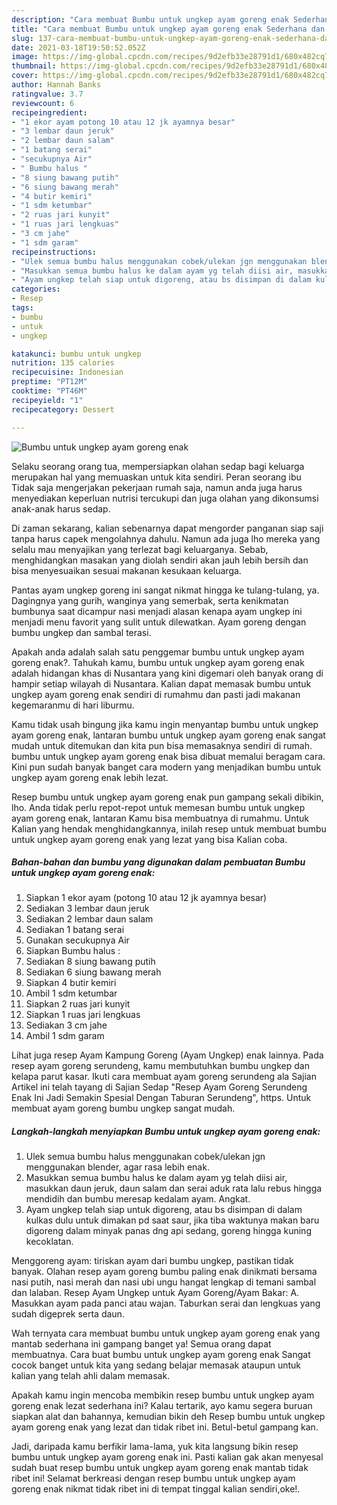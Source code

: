 ```yaml
---
description: "Cara membuat Bumbu untuk ungkep ayam goreng enak Sederhana dan Mudah Dibuat"
title: "Cara membuat Bumbu untuk ungkep ayam goreng enak Sederhana dan Mudah Dibuat"
slug: 137-cara-membuat-bumbu-untuk-ungkep-ayam-goreng-enak-sederhana-dan-mudah-dibuat
date: 2021-03-18T19:50:52.052Z
image: https://img-global.cpcdn.com/recipes/9d2efb33e28791d1/680x482cq70/bumbu-untuk-ungkep-ayam-goreng-enak-foto-resep-utama.jpg
thumbnail: https://img-global.cpcdn.com/recipes/9d2efb33e28791d1/680x482cq70/bumbu-untuk-ungkep-ayam-goreng-enak-foto-resep-utama.jpg
cover: https://img-global.cpcdn.com/recipes/9d2efb33e28791d1/680x482cq70/bumbu-untuk-ungkep-ayam-goreng-enak-foto-resep-utama.jpg
author: Hannah Banks
ratingvalue: 3.7
reviewcount: 6
recipeingredient:
- "1 ekor ayam potong 10 atau 12 jk ayamnya besar"
- "3 lembar daun jeruk"
- "2 lembar daun salam"
- "1 batang serai"
- "secukupnya Air"
- " Bumbu halus "
- "8 siung bawang putih"
- "6 siung bawang merah"
- "4 butir kemiri"
- "1 sdm ketumbar"
- "2 ruas jari kunyit"
- "1 ruas jari lengkuas"
- "3 cm jahe"
- "1 sdm garam"
recipeinstructions:
- "Ulek semua bumbu halus menggunakan cobek/ulekan jgn menggunakan blender, agar rasa lebih enak."
- "Masukkan semua bumbu halus ke dalam ayam yg telah diisi air, masukkan daun jeruk, daun salam dan serai aduk rata lalu rebus hingga mendidih dan bumbu meresap kedalam ayam. Angkat."
- "Ayam ungkep telah siap untuk digoreng, atau bs disimpan di dalam kulkas dulu untuk dimakan pd saat saur, jika tiba waktunya makan baru digoreng dalam minyak panas dng api sedang, goreng hingga kuning kecoklatan."
categories:
- Resep
tags:
- bumbu
- untuk
- ungkep

katakunci: bumbu untuk ungkep 
nutrition: 135 calories
recipecuisine: Indonesian
preptime: "PT12M"
cooktime: "PT46M"
recipeyield: "1"
recipecategory: Dessert

---
```



![Bumbu untuk ungkep ayam goreng enak](https://img-global.cpcdn.com/recipes/9d2efb33e28791d1/680x482cq70/bumbu-untuk-ungkep-ayam-goreng-enak-foto-resep-utama.jpg)

Selaku seorang orang tua, mempersiapkan olahan sedap bagi keluarga merupakan hal yang memuaskan untuk kita sendiri. Peran seorang ibu Tidak saja mengerjakan pekerjaan rumah saja, namun anda juga harus menyediakan keperluan nutrisi tercukupi dan juga olahan yang dikonsumsi anak-anak harus sedap.

Di zaman  sekarang, kalian sebenarnya dapat mengorder panganan siap saji tanpa harus capek mengolahnya dahulu. Namun ada juga lho mereka yang selalu mau menyajikan yang terlezat bagi keluarganya. Sebab, menghidangkan masakan yang diolah sendiri akan jauh lebih bersih dan bisa menyesuaikan sesuai makanan kesukaan keluarga. 

Pantas ayam ungkep goreng ini sangat nikmat hingga ke tulang-tulang, ya. Dagingnya yang gurih, wanginya yang semerbak, serta kenikmatan bumbunya saat dicampur nasi menjadi alasan kenapa ayam ungkep ini menjadi menu favorit yang sulit untuk dilewatkan. Ayam goreng dengan bumbu ungkep dan sambal terasi.

Apakah anda adalah salah satu penggemar bumbu untuk ungkep ayam goreng enak?. Tahukah kamu, bumbu untuk ungkep ayam goreng enak adalah hidangan khas di Nusantara yang kini digemari oleh banyak orang di hampir setiap wilayah di Nusantara. Kalian dapat memasak bumbu untuk ungkep ayam goreng enak sendiri di rumahmu dan pasti jadi makanan kegemaranmu di hari liburmu.

Kamu tidak usah bingung jika kamu ingin menyantap bumbu untuk ungkep ayam goreng enak, lantaran bumbu untuk ungkep ayam goreng enak sangat mudah untuk ditemukan dan kita pun bisa memasaknya sendiri di rumah. bumbu untuk ungkep ayam goreng enak bisa dibuat memalui beragam cara. Kini pun sudah banyak banget cara modern yang menjadikan bumbu untuk ungkep ayam goreng enak lebih lezat.

Resep bumbu untuk ungkep ayam goreng enak pun gampang sekali dibikin, lho. Anda tidak perlu repot-repot untuk memesan bumbu untuk ungkep ayam goreng enak, lantaran Kamu bisa membuatnya di rumahmu. Untuk Kalian yang hendak menghidangkannya, inilah resep untuk membuat bumbu untuk ungkep ayam goreng enak yang lezat yang bisa Kalian coba.

<!--inarticleads1-->

##### Bahan-bahan dan bumbu yang digunakan dalam pembuatan Bumbu untuk ungkep ayam goreng enak:

1. Siapkan 1 ekor ayam (potong 10 atau 12 jk ayamnya besar)
1. Sediakan 3 lembar daun jeruk
1. Sediakan 2 lembar daun salam
1. Sediakan 1 batang serai
1. Gunakan secukupnya Air
1. Siapkan  Bumbu halus :
1. Sediakan 8 siung bawang putih
1. Sediakan 6 siung bawang merah
1. Siapkan 4 butir kemiri
1. Ambil 1 sdm ketumbar
1. Siapkan 2 ruas jari kunyit
1. Siapkan 1 ruas jari lengkuas
1. Sediakan 3 cm jahe
1. Ambil 1 sdm garam


Lihat juga resep Ayam Kampung Goreng (Ayam Ungkep) enak lainnya. Pada resep ayam goreng serundeng, kamu membutuhkan bumbu ungkep dan kelapa parut kasar. Ikuti cara membuat ayam goreng serundeng ala Sajian Artikel ini telah tayang di Sajian Sedap &#34;Resep Ayam Goreng Serundeng Enak Ini Jadi Semakin Spesial Dengan Taburan Serundeng&#34;, https. Untuk membuat ayam goreng bumbu ungkep sangat mudah. 

<!--inarticleads2-->

##### Langkah-langkah menyiapkan Bumbu untuk ungkep ayam goreng enak:

1. Ulek semua bumbu halus menggunakan cobek/ulekan jgn menggunakan blender, agar rasa lebih enak.
1. Masukkan semua bumbu halus ke dalam ayam yg telah diisi air, masukkan daun jeruk, daun salam dan serai aduk rata lalu rebus hingga mendidih dan bumbu meresap kedalam ayam. Angkat.
1. Ayam ungkep telah siap untuk digoreng, atau bs disimpan di dalam kulkas dulu untuk dimakan pd saat saur, jika tiba waktunya makan baru digoreng dalam minyak panas dng api sedang, goreng hingga kuning kecoklatan.


Menggoreng ayam: tiriskan ayam dari bumbu ungkep, pastikan tidak banyak. Olahan resep ayam goreng bumbu paling enak dinikmati bersama nasi putih, nasi merah dan nasi ubi ungu hangat lengkap di temani sambal dan lalaban. Resep Ayam Ungkep untuk Ayam Goreng/Ayam Bakar: A. Masukkan ayam pada panci atau wajan. Taburkan serai dan lengkuas yang sudah digeprek serta daun. 

Wah ternyata cara membuat bumbu untuk ungkep ayam goreng enak yang mantab sederhana ini gampang banget ya! Semua orang dapat membuatnya. Cara buat bumbu untuk ungkep ayam goreng enak Sangat cocok banget untuk kita yang sedang belajar memasak ataupun untuk kalian yang telah ahli dalam memasak.

Apakah kamu ingin mencoba membikin resep bumbu untuk ungkep ayam goreng enak lezat sederhana ini? Kalau tertarik, ayo kamu segera buruan siapkan alat dan bahannya, kemudian bikin deh Resep bumbu untuk ungkep ayam goreng enak yang lezat dan tidak ribet ini. Betul-betul gampang kan. 

Jadi, daripada kamu berfikir lama-lama, yuk kita langsung bikin resep bumbu untuk ungkep ayam goreng enak ini. Pasti kalian gak akan menyesal sudah buat resep bumbu untuk ungkep ayam goreng enak mantab tidak ribet ini! Selamat berkreasi dengan resep bumbu untuk ungkep ayam goreng enak nikmat tidak ribet ini di tempat tinggal kalian sendiri,oke!.

